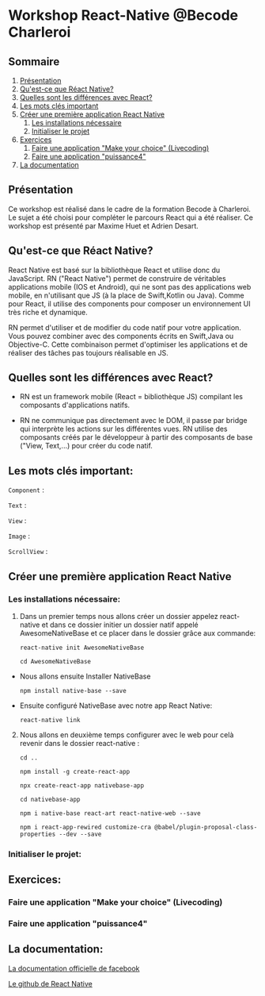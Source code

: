 # Workshop React-Native @Becode Charleroi

## Sommaire
1. [Présentation](#présentation)
2. [Qu'est-ce que Réact Native?](#quest-ce-que-réact-native)
3. [Quelles sont les différences avec React?](#quelles-sont-les-différences-avec-react)
4. [Les mots clés important](#les-mots-clés-important)
5. [Créer une première application React Native](#créer-une-première-application-react-native)
    1. [Les installations nécessaire](#les-installations-nécessaire)
    2. [Initialiser le projet](#initialiser-le-projet)
6. [Exercices](#exercices)
    1. [Faire une application "Make your choice" (Livecoding)](#faire-une-application-make-your-choice-Livecoding)
    2. [Faire une application "puissance4"](#faire-une-application-puissance4)
7. [La documentation](#la-documentation)


## Présentation

Ce workshop est réalisé dans le cadre de la formation Becode à Charleroi. Le sujet a été choisi pour compléter le parcours React qui a été réaliser. Ce workshop est présenté par Maxime Huet et Adrien Desart. 

## Qu'est-ce que Réact Native?

React Native est basé sur la bibliothèque React et utilise donc du JavaScript. RN ("React Native") permet de construire de véritables applications mobile (IOS et Android), qui ne sont pas des applications web mobile, en n'utilisant que JS (à la place de Swift,Kotlin ou Java). Comme pour React, il utilise des components pour composer un environnement UI très riche et dynamique. 

RN permet d'utiliser et de modifier du code natif pour votre application. Vous pouvez combiner avec des components écrits en Swift,Java ou Objective-C. Cette combinaison permet d'optimiser les applications et de réaliser des tâches pas toujours réalisable en JS.

## Quelles sont les différences avec React? 

* RN est un framework mobile (React = bibliothèque JS) compilant les composants d'applications natifs.

* RN ne communique pas directement avec le DOM, il passe par bridge qui interprète les actions sur les différentes vues. RN utilise des composants créés par le développeur à partir des composants de base ("View, Text,...) pour créer du code natif.

## Les mots clés important:

`Component` :

`Text` :

`View` :

`Image` :

`ScrollView` :

## Créer une première application React Native
### Les installations nécessaire:

1. Dans un premier temps nous allons créer un dossier appelez react-native et dans ce dossier initier un dossier natif appelé AwesomeNativeBase et ce placer dans le dossier grâce aux commande: 

	```react-native init AwesomeNativeBase```

	```cd AwesomeNativeBase```

- Nous allons ensuite Installer NativeBase

	```npm install native-base --save```

- Ensuite configuré NativeBase avec notre app React Native: 

	```react-native link```


2. Nous allons en deuxième temps configurer avec le web pour celà revenir dans le dossier react-native :

	```cd ..```

	```npm install -g create-react-app```

	```npx create-react-app nativebase-app```

	```cd nativebase-app```

	```npm i native-base react-art react-native-web --save```

	```npm i react-app-rewired customize-cra @babel/plugin-proposal-class-properties --dev --save```

### Initialiser le projet:



## Exercices:
### Faire une application "Make your choice" (Livecoding)
### Faire une application "puissance4"

## La documentation:

[La documentation officielle de facebook](https://facebook.github.io/react-native/)

[Le github de React Native](https://github.com/facebook/react-native)
